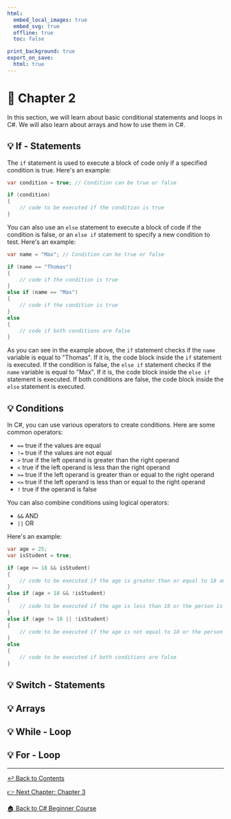```yaml
---
html:
  embed_local_images: true
  embed_svg: true
  offline: true
  toc: false

print_background: true
export_on_save:
  html: true
---
```


# 📖 Chapter 2
In this section, we will learn about basic conditional statements and loops in C#. We will also learn about arrays and how to use them in C#.

## 💡 If - Statements
The `if` statement is used to execute a block of code only if a specified condition is true. Here's an example:

``` csharp
var condition = true; // Condition can be true or false

if (condition)
{
    // code to be executed if the condition is true
}
```

You can also use an `else` statement to execute a block of code if the condition is false, or an `else if` statement to specify a new condition to test. Here's an example:

``` csharp
var name = "Max"; // Condition can be true or false

if (name == "Thomas")
{
    // code if the condition is true
}
else if (name == "Max")
{
    // code if the condition is true
}
else
{
    // code if both conditions are false
}
```

As you can see in the example above, the `if` statement checks if the `name` variable is equal to "Thomas". If it is, the code block inside the `if` statement is executed. If the condition is false, the `else if` statement checks if the `name` variable is equal to "Max". If it is, the code block inside the `else if` statement is executed. If both conditions are false, the code block inside the `else` statement is executed.

## 💡 Conditions
In C#, you can use various operators to create conditions. Here are some common operators:

- `==` true if the values are equal
- `!=` true if the values are not equal
- `>` true if the left operand is greater than the right operand
- `<` true if the left operand is less than the right operand
- `>=` true if the left operand is greater than or equal to the right operand
- `<=` true if the left operand is less than or equal to the right operand
- `!` true if the operand is false

You can also combine conditions using logical operators:	

- `&&` AND
- `||` OR

Here's an example:

``` csharp
var age = 25;
var isStudent = true;

if (age >= 18 && isStudent)
{
    // code to be executed if the age is greater than or equal to 18 and the person is a student
}
else if (age < 18 && !isStudent)
{
    // code to be executed if the age is less than 18 or the person is not a student
}
else if (age != 18 || !isStudent)
{
    // code to be executed if the age is not equal to 18 or the person is not a student
}
else
{
    // code to be executed if both conditions are false
}
```


## 💡 Switch - Statements

## 💡 Arrays

## 💡 While - Loop

## 💡 For - Loop

----

[↩️ Back to Contents](../csharp_beginner_introduction.html)

[👉 Next Chapter: Chapter 3](../chapters/chapter3.html)

[🏠 Back to C# Beginner Course](../../../Introduction.html)
